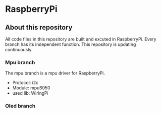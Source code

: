 # RaspberryPi
## About this repository
All code files in this repository are built and excuted in RaspberryPi. Every branch has its independent function. This repository is updating continuously.
### Mpu branch
The mpu branch is a mpu driver for RaspberryPi.
- Protocol: i2c
- Module: mpu6050
- used lib: WiringPi
### Oled branch
